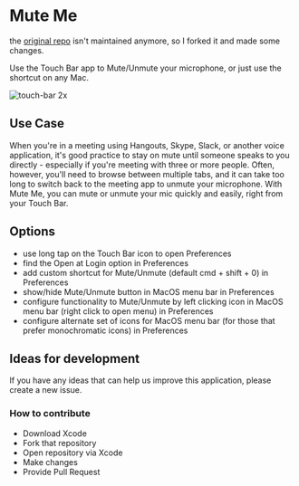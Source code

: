 # Mute Me

the [original repo](https://github.com/pixel-point/mute-me) isn't maintained anymore, so I forked it and made some changes.

Use the Touch Bar app to Mute/Unmute your microphone, or just use the shortcut on any Mac.

![touch-bar 2x](https://cloud.githubusercontent.com/assets/2697570/26759775/a67c47e2-4921-11e7-8f71-53b197b5e893.jpg)

## Use Case

When you're in a meeting using Hangouts, Skype, Slack, or another voice application, it's good practice to stay on mute until someone speaks to you directly - especially if you're meeting with three or more people. Often, however, you'll need to browse between multiple tabs, and it can take too long to switch back to the meeting app to unmute your microphone. With Mute Me, you can mute or unmute your mic quickly and easily, right from your Touch Bar.

## Options

- use long tap on the Touch Bar icon to open Preferences
- find the Open at Login option in Preferences
- add custom shortcut for Mute/Unmute (default cmd + shift + 0) in Preferences
- show/hide Mute/Unmute button in MacOS menu bar in Preferences
- configure functionality to Mute/Unmute by left clicking icon in MacOS menu bar (right click to open menu) in Preferences
- configure alternate set of icons for MacOS menu bar (for those that prefer monochromatic icons) in Preferences

## Ideas for development

If you have any ideas that can help us improve this application, please create a new issue.

### How to contribute

- Download Xcode
- Fork that repository
- Open repository via Xcode
- Make changes
- Provide Pull Request
